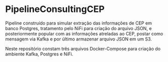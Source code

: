 # PipelineConsultingCEP
Pipeline construído para simular extração das informações de CEP em banco Postgres, tratamento pelo NiFi para criação do arquivo JSON, e posteriormente popular com as informações atreladas ao CEP, postar como mensagem via Kafka e por último armazenar arquivo JSON em um S3.

Neste repositório constam três arquivos Docker-Compose para criação do ambiente Kafka, Postgres e NiFi.
